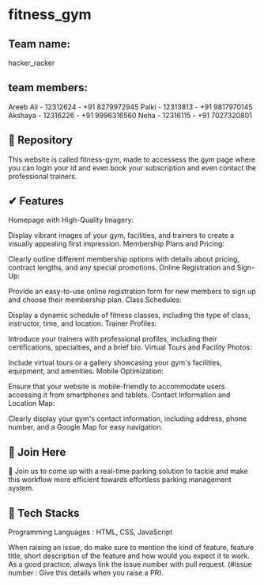# fitness_gym
## Team name:
hacker_racker

## team members:
Areeb Ali - 12312624 - +91 8279972945
Palki - 12313813 - +91 9817970145
Akshaya - 12316226 - +91 9996316560
Neha - 12316115 - +91 7027320801

## 📌 Repository

This website is called fitness-gym, made to accessess the gym page where you can login your id and even book your subscription and even contact the professional trainers.


## ✔ Features

Homepage with High-Quality Imagery:

Display vibrant images of your gym, facilities, and trainers to create a visually appealing first impression.
Membership Plans and Pricing:

Clearly outline different membership options with details about pricing, contract lengths, and any special promotions.
Online Registration and Sign-Up:

Provide an easy-to-use online registration form for new members to sign up and choose their membership plan.
Class Schedules:

Display a dynamic schedule of fitness classes, including the type of class, instructor, time, and location.
Trainer Profiles:

Introduce your trainers with professional profiles, including their certifications, specialties, and a brief bio.
Virtual Tours and Facility Photos:

Include virtual tours or a gallery showcasing your gym's facilities, equipment, and amenities.
Mobile Optimization:

Ensure that your website is mobile-friendly to accommodate users accessing it from smartphones and tablets.
Contact Information and Location Map:

Clearly display your gym's contact information, including address, phone number, and a Google Map for easy navigation.
 
 ## 🙌 Join Here

🚀 Join us to come up with a real-time parking solution to tackle and make this workflow more efficient towards effortless parking management system.  


## 🔑 Tech Stacks


Programming Languages : HTML, CSS, JavaScript

When raising an issue, do make sure to mention the kind of feature, feature title, short description of the feature and how would you expect it to work. As a good practice, always link the issue number with pull request. (#issue number : Give this details when you raise a PR).
